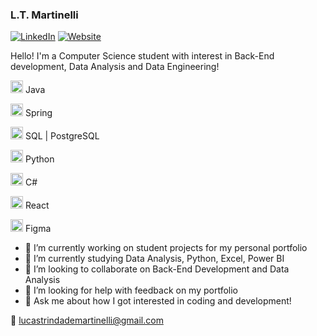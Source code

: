 ### L.T. Martinelli

[![LinkedIn](https://img.shields.io/badge/-LinkedIn-blue?style=flat-square&logo=linkedin&logoColor=white)](https://www.linkedin.com/in/ltmartinelli/)
[![Website](https://img.shields.io/badge/-Website-green?style=flat-square&logo=html5&logoColor=white)](https://ltm-dev.netlify.app/)

Hello! I'm a Computer Science student with interest in Back-End development, Data Analysis and Data Engineering!

<img src="https://cdn.jsdelivr.net/gh/devicons/devicon/icons/java/java-original.svg" width=20 height=20/> Java 

<img src="https://cdn.jsdelivr.net/gh/devicons/devicon/icons/spring/spring-original.svg" width=20 height=20/> Spring 

<img src="https://cdn.jsdelivr.net/gh/devicons/devicon/icons/postgresql/postgresql-original.svg" width=20 height=20/> SQL | PostgreSQL

<img src="https://cdn.jsdelivr.net/gh/devicons/devicon@latest/icons/python/python-original.svg" width=20 height=20 /> Python

<img src="https://cdn.jsdelivr.net/gh/devicons/devicon/icons/csharp/csharp-original.svg" width=20 height=20/> C# 

<img src="https://cdn.jsdelivr.net/gh/devicons/devicon/icons/react/react-original.svg" width=20 height=20 /> React

<img src="https://cdn.jsdelivr.net/gh/devicons/devicon/icons/figma/figma-original.svg" width=20 height=20/> Figma 

- 🔭 I’m currently working on student projects for my personal portfolio
- 🌱 I’m currently studying Data Analysis, Python, Excel, Power BI 
- 👯 I’m looking to collaborate on Back-End Development and Data Analysis
- 🤔 I’m looking for help with feedback on my portfolio
- 💬 Ask me about how I got interested in coding and development!

:email: lucastrindademartinelli@gmail.com
